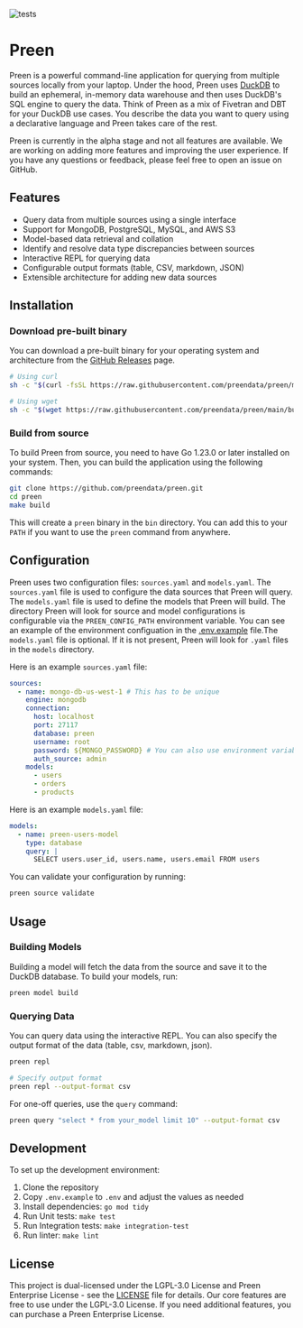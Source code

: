 ![tests](https://github.com/preendata/preen/actions/workflows/ci.yaml/badge.svg)

# Preen

Preen is a powerful command-line application for querying from multiple sources locally from your laptop. Under the hood, Preen uses [DuckDB](https://duckdb.org/) to build an ephemeral, in-memory data warehouse and then uses DuckDB's SQL engine to query the data. Think of Preen as a mix of Fivetran and DBT for your DuckDB use cases. You describe the data you want to query using a declarative language and Preen takes care of the rest.

Preen is currently in the alpha stage and not all features are available. We are working on adding more features and improving the user experience. If you have any questions or feedback, please feel free to open an issue on GitHub.

## Features

- Query data from multiple sources using a single interface
- Support for MongoDB, PostgreSQL, MySQL, and AWS S3
- Model-based data retrieval and collation
- Identify and resolve data type discrepancies between sources
- Interactive REPL for querying data
- Configurable output formats (table, CSV, markdown, JSON)
- Extensible architecture for adding new data sources

## Installation

### Download pre-built binary

You can download a pre-built binary for your operating system and architecture from the [GitHub Releases](https://github.com/preendata/preen/releases) page.

```bash
# Using curl
sh -c "$(curl -fsSL https://raw.githubusercontent.com/preendata/preen/main/build/install.sh)"

# Using wget
sh -c "$(wget https://raw.githubusercontent.com/preendata/preen/main/build/install.sh -O -)"
```

### Build from source

To build Preen from source, you need to have Go 1.23.0 or later installed on your system. Then, you can build the application using the following commands:

```bash
git clone https://github.com/preendata/preen.git
cd preen
make build
```

This will create a `preen` binary in the `bin` directory. You can add this to your `PATH` if you want to use the `preen` command from anywhere.

## Configuration

Preen uses two configuration files: `sources.yaml` and `models.yaml`. The `sources.yaml` file is used to configure the data sources that Preen will query. The `models.yaml` file is used to define the models that Preen will build. The directory Preen will look for source and model configurations is configurable via the `PREEN_CONFIG_PATH` environment variable. You can see an example of the environment configuation in the [.env.example](.env.example) file.The `models.yaml` file is optional. If it is not present, Preen will look for `.yaml` files in the `models` directory.

Here is an example `sources.yaml` file:

```yaml
sources:
  - name: mongo-db-us-west-1 # This has to be unique
    engine: mongodb
    connection:
      host: localhost
      port: 27117
      database: preen
      username: root
      password: ${MONGO_PASSWORD} # You can also use environment variables.
      auth_source: admin
    models: 
      - users
      - orders
      - products
```

Here is an example `models.yaml` file:

```yaml
models:
  - name: preen-users-model
    type: database
    query: |
      SELECT users.user_id, users.name, users.email FROM users
```

You can validate your configuration by running:

```bash
preen source validate
```

## Usage

### Building Models

Building a model will fetch the data from the source and save it to the DuckDB database. To build your models, run:

```bash
preen model build
```

### Querying Data

You can query data using the interactive REPL. You can also specify the output format of the data (table, csv, markdown, json).

```bash
preen repl

# Specify output format
preen repl --output-format csv
```

For one-off queries, use the `query` command:

```bash
preen query "select * from your_model limit 10" --output-format csv
```

## Development

To set up the development environment:

1. Clone the repository
2. Copy `.env.example` to `.env` and adjust the values as needed
3. Install dependencies: `go mod tidy`
4. Run Unit tests: `make test`
5. Run Integration tests: `make integration-test`
6. Run linter: `make lint`

## License

This project is dual-licensed under the LGPL-3.0 License and Preen Enterprise License - see the [LICENSE](LICENSE) file for details. Our core features are free to use under the LGPL-3.0 License. If you need additional features, you can purchase a Preen Enterprise License.
